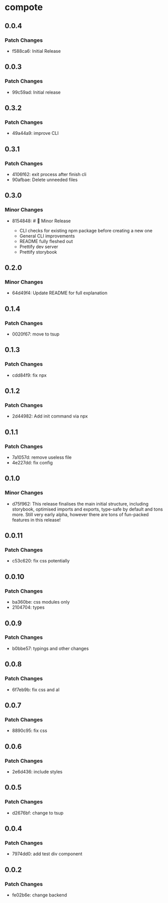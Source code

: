 # compote

## 0.0.4

### Patch Changes

- f588ca6: Initial Release

## 0.0.3

### Patch Changes

- 99c59ad: Initial release

## 0.3.2

### Patch Changes

- 49a44a9: improve CLI

## 0.3.1

### Patch Changes

- 4106f62: exit process after finish cli
- 90afbae: Delete unneeded files

## 0.3.0

### Minor Changes

- 8154848: # 🥳 Minor Release

  - CLI checks for existing npm package before creating a new one
  - General CLI improvements
  - README fully fleshed out
  - Prettify dev server
  - Prettify storybook

## 0.2.0

### Minor Changes

- 64d49f4: Update README for full explanation

## 0.1.4

### Patch Changes

- 0020f67: move to tsup

## 0.1.3

### Patch Changes

- cdd84f9: fix npx

## 0.1.2

### Patch Changes

- 2d44982: Add init command via npx

## 0.1.1

### Patch Changes

- 7a1057d: remove useless file
- 4e227dd: fix config

## 0.1.0

### Minor Changes

- d75f962: This release finalises the main initial structure, including storybook, optimised imports and exports, type-safe by default and tons more. Still very early alpha, however there are tons of fun-packed features in this release!

## 0.0.11

### Patch Changes

- c53c620: fix css potentially

## 0.0.10

### Patch Changes

- ba360be: css modules only
- 2104704: types

## 0.0.9

### Patch Changes

- b0bbe57: typings and other changes

## 0.0.8

### Patch Changes

- 6f7eb9b: fix css and al

## 0.0.7

### Patch Changes

- 8890c95: fix css

## 0.0.6

### Patch Changes

- 2e6d436: include styles

## 0.0.5

### Patch Changes

- d2676bf: change to tsup

## 0.0.4

### Patch Changes

- 7974dd0: add test div component

## 0.0.2

### Patch Changes

- fe02b6e: change backend
